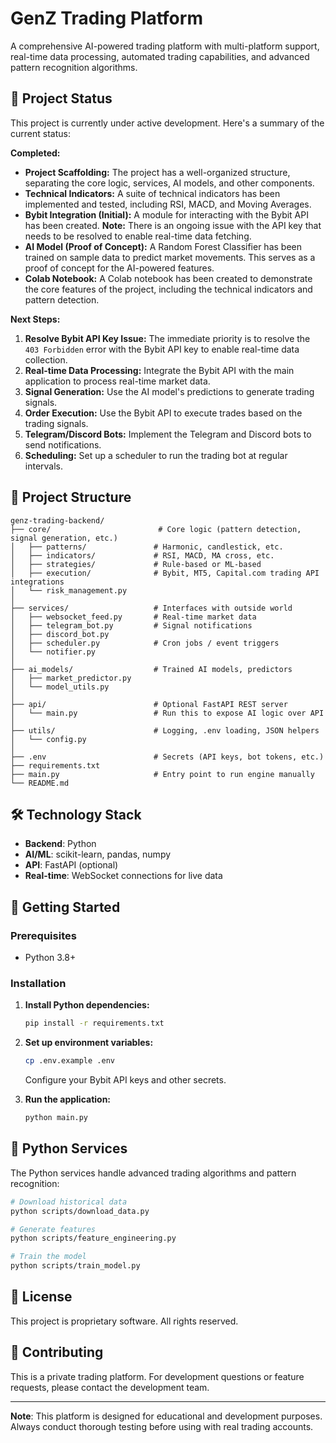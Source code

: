 # GenZ Trading Platform

A comprehensive AI-powered trading platform with multi-platform support, real-time data processing, automated trading capabilities, and advanced pattern recognition algorithms.

## 🚀 Project Status

This project is currently under active development. Here's a summary of the current status:

**Completed:**

*   **Project Scaffolding:** The project has a well-organized structure, separating the core logic, services, AI models, and other components.
*   **Technical Indicators:** A suite of technical indicators has been implemented and tested, including RSI, MACD, and Moving Averages.
*   **Bybit Integration (Initial):** A module for interacting with the Bybit API has been created. **Note:** There is an ongoing issue with the API key that needs to be resolved to enable real-time data fetching.
*   **AI Model (Proof of Concept):** A Random Forest Classifier has been trained on sample data to predict market movements. This serves as a proof of concept for the AI-powered features.
*   **Colab Notebook:** A Colab notebook has been created to demonstrate the core features of the project, including the technical indicators and pattern detection.

**Next Steps:**

1.  **Resolve Bybit API Key Issue:** The immediate priority is to resolve the `403 Forbidden` error with the Bybit API key to enable real-time data collection.
2.  **Real-time Data Processing:** Integrate the Bybit API with the main application to process real-time market data.
3.  **Signal Generation:** Use the AI model's predictions to generate trading signals.
4.  **Order Execution:** Use the Bybit API to execute trades based on the trading signals.
5.  **Telegram/Discord Bots:** Implement the Telegram and Discord bots to send notifications.
6.  **Scheduling:** Set up a scheduler to run the trading bot at regular intervals.

## 📁 Project Structure

```
genz-trading-backend/
├── core/                        # Core logic (pattern detection, signal generation, etc.)
│   ├── patterns/               # Harmonic, candlestick, etc.
│   ├── indicators/             # RSI, MACD, MA cross, etc.
│   ├── strategies/             # Rule-based or ML-based
│   ├── execution/              # Bybit, MT5, Capital.com trading API integrations
│   └── risk_management.py
│
├── services/                   # Interfaces with outside world
│   ├── websocket_feed.py       # Real-time market data
│   ├── telegram_bot.py         # Signal notifications
│   ├── discord_bot.py
│   ├── scheduler.py            # Cron jobs / event triggers
│   └── notifier.py
│
├── ai_models/                  # Trained AI models, predictors
│   ├── market_predictor.py
│   └── model_utils.py
│
├── api/                        # Optional FastAPI REST server
│   └── main.py                 # Run this to expose AI logic over API
│
├── utils/                      # Logging, .env loading, JSON helpers
│   └── config.py
│
├── .env                        # Secrets (API keys, bot tokens, etc.)
├── requirements.txt
├── main.py                     # Entry point to run engine manually
└── README.md
```

## 🛠️ Technology Stack

- **Backend**: Python
- **AI/ML**: scikit-learn, pandas, numpy
- **API**: FastAPI (optional)
- **Real-time**: WebSocket connections for live data

## 🚀 Getting Started

### Prerequisites
- Python 3.8+

### Installation

1. **Install Python dependencies:**
   ```bash
   pip install -r requirements.txt
   ```

2. **Set up environment variables:**
   ```bash
   cp .env.example .env
   ```
   Configure your Bybit API keys and other secrets.

3. **Run the application:**
   ```bash
   python main.py
   ```

## 🐍 Python Services

The Python services handle advanced trading algorithms and pattern recognition:

```bash
# Download historical data
python scripts/download_data.py

# Generate features
python scripts/feature_engineering.py

# Train the model
python scripts/train_model.py
```

## 📝 License

This project is proprietary software. All rights reserved.

## 🤝 Contributing

This is a private trading platform. For development questions or feature requests, please contact the development team.

---

**Note**: This platform is designed for educational and development purposes. Always conduct thorough testing before using with real trading accounts.
